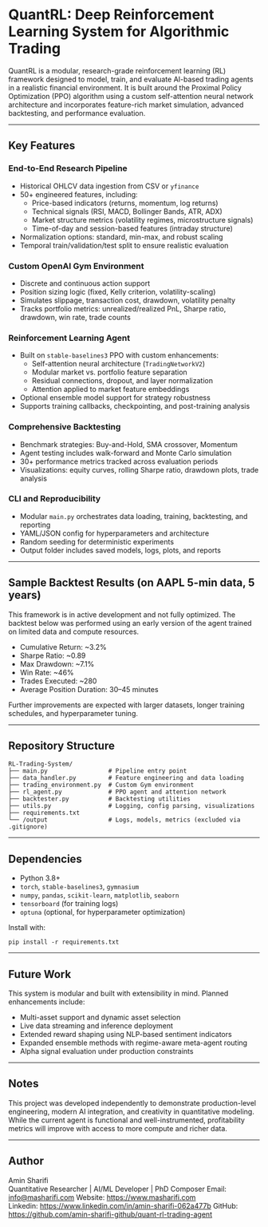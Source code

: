 # QuantRL: Deep Reinforcement Learning System for Algorithmic Trading

QuantRL is a modular, research-grade reinforcement learning (RL) framework designed to model, train, and evaluate AI-based trading agents in a realistic financial environment. It is built around the Proximal Policy Optimization (PPO) algorithm using a custom self-attention neural network architecture and incorporates feature-rich market simulation, advanced backtesting, and performance evaluation.

---

## Key Features

### End-to-End Research Pipeline
- Historical OHLCV data ingestion from CSV or `yfinance`
- 50+ engineered features, including:
  - Price-based indicators (returns, momentum, log returns)
  - Technical signals (RSI, MACD, Bollinger Bands, ATR, ADX)
  - Market structure metrics (volatility regimes, microstructure signals)
  - Time-of-day and session-based features (intraday structure)
- Normalization options: standard, min-max, and robust scaling
- Temporal train/validation/test split to ensure realistic evaluation

### Custom OpenAI Gym Environment
- Discrete and continuous action support
- Position sizing logic (fixed, Kelly criterion, volatility-scaling)
- Simulates slippage, transaction cost, drawdown, volatility penalty
- Tracks portfolio metrics: unrealized/realized PnL, Sharpe ratio, drawdown, win rate, trade counts

### Reinforcement Learning Agent
- Built on `stable-baselines3` PPO with custom enhancements:
  - Self-attention neural architecture (`TradingNetworkV2`)
  - Modular market vs. portfolio feature separation
  - Residual connections, dropout, and layer normalization
  - Attention applied to market feature embeddings
- Optional ensemble model support for strategy robustness
- Supports training callbacks, checkpointing, and post-training analysis

### Comprehensive Backtesting
- Benchmark strategies: Buy-and-Hold, SMA crossover, Momentum
- Agent testing includes walk-forward and Monte Carlo simulation
- 30+ performance metrics tracked across evaluation periods
- Visualizations: equity curves, rolling Sharpe ratio, drawdown plots, trade analysis

### CLI and Reproducibility
- Modular `main.py` orchestrates data loading, training, backtesting, and reporting
- YAML/JSON config for hyperparameters and architecture
- Random seeding for deterministic experiments
- Output folder includes saved models, logs, plots, and reports

---

## Sample Backtest Results (on AAPL 5-min data, 5 years)

This framework is in active development and not fully optimized. The backtest below was performed using an early version of the agent trained on limited data and compute resources.

- Cumulative Return: ~3.2%
- Sharpe Ratio: ~0.89
- Max Drawdown: ~7.1%
- Win Rate: ~46%
- Trades Executed: ~280
- Average Position Duration: 30–45 minutes

Further improvements are expected with larger datasets, longer training schedules, and hyperparameter tuning.

---

## Repository Structure

```
RL-Trading-System/
├── main.py                 # Pipeline entry point
├── data_handler.py         # Feature engineering and data loading
├── trading_environment.py  # Custom Gym environment
├── rl_agent.py             # PPO agent and attention network
├── backtester.py           # Backtesting utilities
├── utils.py                # Logging, config parsing, visualizations
├── requirements.txt
└── /output                 # Logs, models, metrics (excluded via .gitignore)
```

---

## Dependencies

- Python 3.8+
- `torch`, `stable-baselines3`, `gymnasium`
- `numpy`, `pandas`, `scikit-learn`, `matplotlib`, `seaborn`
- `tensorboard` (for training logs)
- `optuna` (optional, for hyperparameter optimization)

Install with:

```
pip install -r requirements.txt
```

---

## Future Work

This system is modular and built with extensibility in mind. Planned enhancements include:

- Multi-asset support and dynamic asset selection
- Live data streaming and inference deployment
- Extended reward shaping using NLP-based sentiment indicators
- Expanded ensemble methods with regime-aware meta-agent routing
- Alpha signal evaluation under production constraints

---

## Notes

This project was developed independently to demonstrate production-level engineering, modern AI integration, and creativity in quantitative modeling. While the current agent is functional and well-instrumented, profitability metrics will improve with access to more compute and richer data.

---

## Author

Amin Sharifi  
Quantitative Researcher | AI/ML Developer | PhD Composer
Email: info@masharifi.com
Website: https://www.masharifi.com  
Linkedin: https://www.linkedin.com/in/amin-sharifi-062a477b
GitHub: https://github.com/amin-sharifi-github/quant-rl-trading-agent